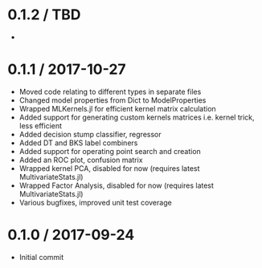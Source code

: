 0.1.2 / TBD 
==================
  * 

0.1.1 / 2017-10-27 
==================
  * Moved code relating to different types in separate files
  * Changed model properties from Dict to ModelProperties
  * Wrapped MLKernels.jl for efficient kernel matrix calculation
  * Added support for generating custom kernels matrices i.e. kernel trick, less efficient 
  * Added decision stump classifier, regressor
  * Added DT and BKS label combiners
  * Added support for operating point search and creation
  * Added an ROC plot, confusion matrix  
  * Wrapped kernel PCA, disabled for now (requires latest MultivariateStats.jl)
  * Wrapped Factor Analysis, disabled for now (requires latest MultivariateStats.jl)
  * Various bugfixes, improved unit test coverage

0.1.0 / 2017-09-24
==================
  * Initial commit
